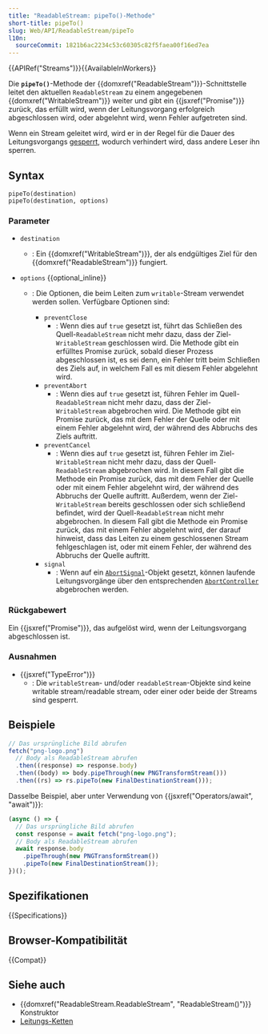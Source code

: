 ```yaml
---
title: "ReadableStream: pipeTo()-Methode"
short-title: pipeTo()
slug: Web/API/ReadableStream/pipeTo
l10n:
  sourceCommit: 1821b6ac2234c53c60305c82f5faea00f16ed7ea
---
```


{{APIRef("Streams")}}{{AvailableInWorkers}}

Die **`pipeTo()`**-Methode der {{domxref("ReadableStream")}}-Schnittstelle leitet den aktuellen `ReadableStream` zu einem angegebenen {{domxref("WritableStream")}} weiter und gibt ein {{jsxref("Promise")}} zurück, das erfüllt wird, wenn der Leitungsvorgang erfolgreich abgeschlossen wird, oder abgelehnt wird, wenn Fehler aufgetreten sind.

Wenn ein Stream geleitet wird, wird er in der Regel für die Dauer des Leitungsvorgangs [gesperrt](/de/docs/Web/API/ReadableStream/locked), wodurch verhindert wird, dass andere Leser ihn sperren.

## Syntax

```js-nolint
pipeTo(destination)
pipeTo(destination, options)
```

### Parameter

- `destination`

  - : Ein {{domxref("WritableStream")}}, der als endgültiges Ziel für den {{domxref("ReadableStream")}} fungiert.

- `options` {{optional_inline}}

  - : Die Optionen, die beim Leiten zum `writable`-Stream verwendet werden sollen.
    Verfügbare Optionen sind:

    - `preventClose`
      - : Wenn dies auf `true` gesetzt ist, führt das Schließen des Quell-`ReadableStream` nicht mehr dazu, dass der Ziel-`WritableStream` geschlossen wird.
        Die Methode gibt ein erfülltes Promise zurück, sobald dieser Prozess abgeschlossen ist, es sei denn, ein Fehler tritt beim Schließen des Ziels auf, in welchem Fall es mit diesem Fehler abgelehnt wird.
    - `preventAbort`
      - : Wenn dies auf `true` gesetzt ist, führen Fehler im Quell-`ReadableStream` nicht mehr dazu, dass der Ziel-`WritableStream` abgebrochen wird.
        Die Methode gibt ein Promise zurück, das mit dem Fehler der Quelle oder mit einem Fehler abgelehnt wird, der während des Abbruchs des Ziels auftritt.
    - `preventCancel`
      - : Wenn dies auf `true` gesetzt ist, führen Fehler im Ziel-`WritableStream` nicht mehr dazu, dass der Quell-`ReadableStream` abgebrochen wird.
        In diesem Fall gibt die Methode ein Promise zurück, das mit dem Fehler der Quelle oder mit einem Fehler abgelehnt wird, der während des Abbruchs der Quelle auftritt.
        Außerdem, wenn der Ziel-`WritableStream` bereits geschlossen oder sich schließend befindet, wird der Quell-`ReadableStream` nicht mehr abgebrochen.
        In diesem Fall gibt die Methode ein Promise zurück, das mit einem Fehler abgelehnt wird, der darauf hinweist, dass das Leiten zu einem geschlossenen Stream fehlgeschlagen ist, oder mit einem Fehler, der während des Abbruchs der Quelle auftritt.
    - `signal`
      - : Wenn auf ein [`AbortSignal`](/de/docs/Web/API/AbortSignal)-Objekt gesetzt, können laufende Leitungsvorgänge über den entsprechenden [`AbortController`](/de/docs/Web/API/AbortController) abgebrochen werden.

### Rückgabewert

Ein {{jsxref("Promise")}}, das aufgelöst wird, wenn der Leitungsvorgang abgeschlossen ist.

### Ausnahmen

- {{jsxref("TypeError")}}
  - : Die `writableStream`- und/oder `readableStream`-Objekte sind keine writable stream/readable stream, oder einer oder beide der Streams sind gesperrt.

## Beispiele

```js
// Das ursprüngliche Bild abrufen
fetch("png-logo.png")
  // Body als ReadableStream abrufen
  .then((response) => response.body)
  .then((body) => body.pipeThrough(new PNGTransformStream()))
  .then((rs) => rs.pipeTo(new FinalDestinationStream()));
```

Dasselbe Beispiel, aber unter Verwendung von {{jsxref("Operators/await", "await")}}:

```js
(async () => {
  // Das ursprüngliche Bild abrufen
  const response = await fetch("png-logo.png");
  // Body als ReadableStream abrufen
  await response.body
    .pipeThrough(new PNGTransformStream())
    .pipeTo(new FinalDestinationStream());
})();
```

## Spezifikationen

{{Specifications}}

## Browser-Kompatibilität

{{Compat}}

## Siehe auch

- {{domxref("ReadableStream.ReadableStream", "ReadableStream()")}} Konstruktor
- [Leitungs-Ketten](/de/docs/Web/API/Streams_API/Using_readable_streams#pipe_chains)
